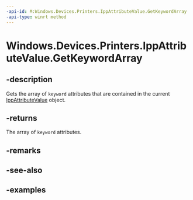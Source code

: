 ```yaml
---
-api-id: M:Windows.Devices.Printers.IppAttributeValue.GetKeywordArray
-api-type: winrt method
---
```


# Windows.Devices.Printers.IppAttributeValue.GetKeywordArray

<!--
public System.Collections.Generic.IList<string> GetKeywordArray ();
-->


## -description

Gets the array of `keyword` attributes that are contained in the current [IppAttributeValue](ippattributevalue.md) object.

## -returns

The array of `keyword` attributes.

## -remarks

## -see-also

## -examples


